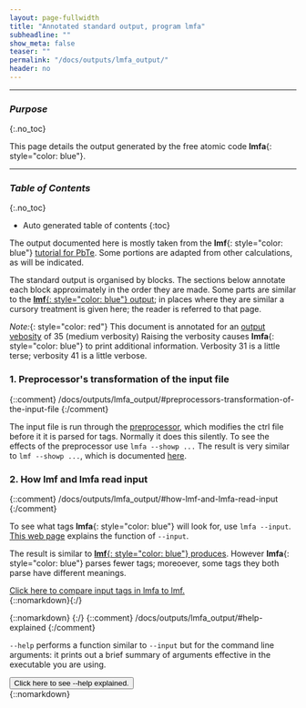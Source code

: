 ```yaml
---
layout: page-fullwidth
title: "Annotated standard output, program lmfa"
subheadline: ""
show_meta: false
teaser: ""
permalink: "/docs/outputs/lmfa_output/"
header: no
---
```


_____________________________________________________________

### _Purpose_
{:.no_toc}

This page details the output generated by the free atomic code **lmfa**{: style="color: blue"}.

_____________________________________________________________

### _Table of Contents_
{:.no_toc}
*  Auto generated table of contents
{:toc}

The output documented here is mostly taken from the **lmf**{: style="color: blue"}
[tutorial for PbTe](/tutorial/lmf/lmf_pbte_tutorial/).
Some portions are adapted from other calculations, as will be indicated.

The standard output is organised by blocks.  The sections below
annotate each block approximately in the order they are made.
Some parts are similar to the [**lmf**{: style="color: blue"} output](/docs/outputs/lmf_output/); in places where they are similar a cursory
treatment is given here; the reader is referred to that page.

_Note:_{: style="color: red"} This document is annotated for an [output vebosity](/docs/commandline/general/#switches-common-to-most-or-all-programs) of 35 (medium verbosity)
Raising the verbosity causes **lmfa**{: style="color: blue"} to print additional information.
Verbosity 31 is a little terse; verbosity 41 is a little verbose.

### 1. Preprocessor's transformation of the input file
{::comment}
/docs/outputs/lmfa_output/#preprocessors-transformation-of-the-input-file
{:/comment}

The input file is run through the [preprocessor](/docs/input/preprocessor/), which modifies the ctrl file before it it is parsed for tags.
Normally it does this silently.  To see the effects of the preprocessor use `lmfa --showp ...`
The result is very similar to `lmf --showp ...`, which is documented 
[here](/docs/outputs/lmf_output/#preprocessors-transformation-of-the-input-file).

### 2. How lmf and lmfa read input
{::comment}
/docs/outputs/lmfa_output/#how-lmf-and-lmfa-read-input
{:/comment}

To see what tags **lmfa**{: style="color: blue"} will look for, use `lmfa --input`.
[This web page](/docs/input/inputfile/#help-with-finding-tokens) explains the function of `--input`.

The result is similar to [**lmf**{: style="color: blue"} produces](/docs/outputs/lmf_output/#display-tags-parsed-in-the-input-file).
However **lmfa**{: style="color: blue"} parses fewer tags; moreoever, some tags they both parse
have different meanings.

<div onclick="elm = document.getElementById('input'); if(elm.style.display == 'none') elm.style.display = 'block'; else elm.style.display = 'none';">
<span style="text-decoration:underline;">Click here to compare input tags in lmfa to lmf.</span>
</div>{::nomarkdown}<div style="display:none;padding:0px;" id="input">{:/}

Add `--input` to the **lmfa**{: style="color: blue"} and **lmf**{: style="color: blue"} commands

~~~
$ lmfa ctrl.pbte --input > out.lmfa
$ lmf  ctrl.pbte --input > out.lmf
~~~
The output is quite verbose so only some differences are highlighted.

This appears in the **lmf**{: style="color: blue"} output

~~~
 --- Parameters for hamiltonian ---
 gmax                   reqd*  r8       1,  1
   (alias for HAM_GMAX)
   Energy cutoff for plane-wave mesh (Ry)
 - If preceding token is not parsed, attempt to read the following:
~~~

**lmfa**{: style="color: blue"} does not read **EXPRESS_gmax** (alias for **HAM_GMAX**).
For this reason you don't need to specify it when running **lmfa**{: style="color: blue"}, 
but do need to when running **lmf**{: style="color: blue"}.  Similarly, **lmfa**{: style="color: blue"} does not read
**BZ_NKABC** (another tag **lmf**{: style="color: blue"} requires), and many other tags that are optional in **lmf**{: style="color: blue"},
e.g. **HAM_SO**.

**lmfa**{: style="color: blue"} looks for this tag, but **lmf**{: style="color: blue"} does not:

~~~
 autobas_lmto           opt    i4       1,  1     default = 0
   (alias for HAM_AUTOBAS_LMTO)
   Controls lmfa's autogeneration of LMTO basis parameters (RSMH,EH,RSMH2,EH2)
~~~

Two others **lmfa**{: style="color: blue"} looks for but **lmf**{: style="color: blue"} does not are &nbsp;**SPEC\_ATOM\_Q**&nbsp; and &nbsp;**SPEC\_ATOM\_MMOM**.
These affect the construction of the [atomic charge density](/docs/outputs/lmfa_output/#self-consistent-density-of-atoms).

The following tag is read by both codes, but the meaning differs.  From the output of **lmfa**{: style="color: blue"}:

~~~
 autobas_mto            opt    i4       1,  1     default = 0
   (alias for HAM_AUTOBAS_MTO)
   Controls lmfa's autogeneration of LMTO basis parameters (RSMH,EH,RSMH2,EH2)
   0 do not autogenerate basis parameters
   1 or 3 1-kappa parameters with Z-dependent LMX
   2 or 4 2-kappa parameters with Z-dependent LMX
   ...
~~~

From the output of **lmf**{: style="color: blue"}:

~~~
 autobas_mto            opt    i4       1,  1     default = 0
   (alias for HAM_AUTOBAS_MTO)
   Autoset basis:  controls what part of MTO basis is read from basis file basp
   0       No parameters are read from basp
   ...
~~~


In the first case the token affects how the basis parameters are _generated_; 
in the second how the basis parameters are _read_.
The same applies to **HAM_AUTOBAS_PNU** and **HAM_AUTOBAS_LOC**;
also **HAM_AUTOBAS_PFLOAT** have different meanings.

{::nomarkdown}</div>{:/}

{::nomarkdown} <a name="help-explained"></a> {:/}
{::comment}
/docs/outputs/lmfa_output/#help-explained
{:/comment}

`--help` performs a function similar to `--input` but for the command line arguments: it prints out a brief summary of arguments effective in the executable you are using.

<div onclick="elm = document.getElementById('clo'); if(elm.style.display == 'none') elm.style.display = 'block'; else elm.style.display = 'none';">
<button type="button" class="button tiny radius">Click here to see --help explained.</button>
</div>{::nomarkdown}<div style="display:none;padding:0px;" id="clo">{:/}

{::comment}
<div class="dropButtonMid" onclick="dropdown( this );">Click here to see --help explained.</div>
{::nomarkdown}<div class="dropContent">{:/}
{:/comment}

Consider the output of `lmfa --help`.

First appears a list of command line options available in most Questaal codes.
They are described in more detail [here](/docs/commandline/general/).

~~~
 --h
 --help         Print this message, and quit
 --input        List categories, tokens, and data program expects, and quit
 --show         Print control file after parsing by preprocessor,
                and echo input data as read from the control file
 --showp        Same as --show, but quit after input parsed
 --iactiv       (--no-iactiv) Turn on (off) interactive mode
                This switch overrides input file setting
 --pr#1[,#2...] Set the verbosity (stack) to values #1,#2, ...
 --time=#1[,#2] Print timing info to # levels (#1=summary; #2=on-the-fly)

 -vnam=expr     Define numerical variable "nam"; set to result of 'expr'
 -cnam=strn     Define character variable "nam"; set to 'strn'

 --rpos=filnam  After reading input file, read site positions from "filnam"
 --fixlat       Adjust lattice vectors and point group ops, attempt to
                render them internally consistent
 --fixpos[:tol=#] Adjust positions slightly, rendering them
                as consistent as possible with the symmetry group
 --nosym        Suppress symmetry operations
~~~

Then follow a synopsis of **lmfa**{: style="color: blue"}-specific options:

~~~
 --noopt        Suppress optimization of s.m. Hankel basis
 --norscnst     In optimization of s.m. Hankel basis, do not constrain rsm < rmt
 --plotwf       Writes atomic radial wave functions to disk files
 --dumprho      Writes out the density for each atom to out.ext
 --basp         Turns on autofind EH,RSMH (better to use HAM_AUTOBAS)
 --getallloc    Look for local orbitals (better to use HAM_AUTOBAS)
~~~

{::nomarkdown}</div>{:/}

After transformation by the preprocessor, **lmfa**{: style="color: blue"} parses for tags and substitutes default values for tags it does not
find.  To see the value of tags **lmfa**{: style="color: blue"}, whether parsed or defaults, use `lmfa --show` or `lmfa --show=2`.  The latter causes **lmfa**{:
style="color: blue"} to stop after displaying tags, and is useful if you want to see whether **lmfa**{: style="color: blue"} is doing what
you expect.  Using `--show` is useful if you want to record the input conditions in the output (be advised that the output is verbose).

The action of `--show` is similar to what occurs with **lmf**{: style="color: blue"}; see
[see annotation of **lmf**{: style="color: blue"} output](/docs/outputs/lmf_output/#display-tags-parsed-in-the-input-file) for further discussion.

### 3. Header, lattice, and symmetry blockss

The header information presents a condensed synopsis of some key
settings that are used in the calculation.  It is similar to the
header table [produced by **lmf**{: style="color: blue"}](/docs/outputs/lmf_output/#header-information).

The next blocks print information about the lattice vectors and settings used in Ewald summations.  This is not relevant for **lmfa**{:
style="color: blue"}; but it is printed out anyway and is identical to [**lmf**{: style="color: blue"}
output](/docs/outputs/lmf_output/#lattice-information);
similarly for the following block on [symmetry and _k_ mesh](/docs/outputs/lmf_output/#symmetry-and-k-mesh).

### 4. Loop over species
{::comment}
 /docs/outputs/lmfa_output/#loop-over-species
{:/comment}

**lmfa**{: style="color: blue"} begins a loop over each species, and performs the following steps.

#### _Self-consistent density_
{::comment}
(/docs/outputs/lmfa_output/#self-consistent-density)
{:/comment}

If _no_ local orbitals have been specified, **lmfa**{: style="color: blue"}'s printout for the first atom (Pb) begins with:

~~~
 Species Pb:  Z=82  Qc=78  R=3.044814  Q=0
 mesh:   rmt=3.044814  rmax=47.629088  a=0.025  nr=497  nr(rmax)=607
  Pl=  6.5     6.5     6.5     5.5     5.5
  Ql=  2.0     2.0     0.0     0.0     0.0
~~~

The first line shows the atomic number, number of core charges (core levels are assumed to be filled), augmentation radius
and net sphere charge.
The next line shows the augmentation radius and cutoff radius of the free atom and radial mesh parameters. 

###### Radial mesh
{::comment}
 /docs/outputs/lmfa_output/#radial-mesh
{:/comment}

Wave functions are integrated on a uniform radial mesh of points.
All the Questaal codes use a shifted logarithmic radial mesh: point _i_ has a radius

$$ r_i = b[e^{a(i-1)}-1] $$

Mesh points are linearly spaced by _ab_ near the nucleus.  For <i>r<sub>i</sub></i> large compared to
_a_, the mesh points are spaced exponentially (uniformly on a log scale, spacing _a_).

Three numbers are used to specify the mesh: augmentation radius, the number of points inside it, and the spacing parameter _a_ (_b_ can be
determined from them). These can be specified in the input file as [**SPEC\_ATOM\_R**,&thinsp;**SPEC\_ATOM\_NR**,&thinsp;
**SPEC\_ATOM\_A**](/docs/input/inputfile/#spec-cat) though usually you can rely on default values.

The first point falls the origin and the last the augmentation radius.  The free atom calculation doesn't need to know about the
augmentation radius, but it is needed for _atm.pbte_{: style="color: green"}, where the the augmentation and interstitial parts are kept
separate.

###### Parameters that specify the charge density

The **Pl** in the table are the logarithmic derivative parameters, (also called
[continuous principal quantum numbers](/docs/code/asaoverview/#boundary-conditions-and-continuous-principal-quantum-numbers))
for _s_,&thinsp;_p_,&thinsp;_d_,&thinsp;&hellip; valence orbitals.  For free atoms the fractional
part is not relevant since there is a boundary condition that the wave function decay exponentially as
<i>r</i>&rarr;&infin;).  The integer parts of **Pl** are important because they define what states are valence.  All states with smaller principal quantum number, e.g.
the 5_s_, are treated as core.  The **Ql** are corresponding charges.

**Pl** and **Ql** are specified by &thinsp;[**SPEC\_ATOM\_P**](/docs/input/inputfile/#spec-cat)&thinsp; and &thinsp;[**SPEC\_ATOM\_Q**](/docs/input/inputfile/#spec-cat).
Neither **Pl** nor **Ql** are required inputs: **lmfa**{: style="color: blue"} will use default values from a lookup table for whatever is missing.

As described in [the tutorial](/tutorial/lmf/lmf_pbte_tutorial/#local-orbitals ), **lmfa**{: style="color: blue"} finds the Pb 5_d_ to be a local orbital.
When the 5_d_ local orbital specified (by **PZ= 0 0 15.934**) in _basp.pbte_{: style="color: green"},
**lmfa**{: style="color: blue"} will include the 5_d_ in the valence.  The printout then reads:

~~~
 Species Pb:  Z=82  Qc=68  R=3.044814  Q=0
 mesh:   rmt=3.044814  rmax=47.629088  a=0.025  nr=497  nr(rmax)=607
  Pl=  6.5     6.5     5.5     5.5     5.5
  Ql=  2.0     2.0     10.0    0.0     0.0
~~~

**Qc** is smaller by 10 and the 5_d_ are included in the valence with 10 electrons (**Pl** is reduced to **5.5** and **Ql** becomes **10**).

The **Ql** and the boundary condition at <i>r</i>&rarr;&infin; are sufficient to completely determine the charge density.  The total
self-consistent charge density should be the same in either case, but the valence-core partitioning is different.

**lmfa**{: style="color: blue"} starts with a crude guessed density and after 55 iterations converges to the self-consistent one.

~~~
  iter     qint         drho          vh0          rho0          vsum     beta
    1   82.000000   2.667E+04      410.0000    0.4078E+03     -164.7879   0.30
   55   82.000000   4.614E-05     1283.9616    0.3612E+08     -309.4131   0.30
~~~

#### _Valence and core wave functions_
{::comment}
 /docs/outputs/lmfa_output/#valence-wave-and-core-functions
{:/comment}

In this block information about the eigenvalues of the valence and core states it finds along with some additional information, such as
what fraction of the state falls outside the augmentation radius.

<div onclick="elm = document.getElementById('wavefunctions'); if(elm.style.display == 'none') elm.style.display = 'block'; else elm.style.display = 'none';">
<span style="text-decoration:underline;">Click here for annotation of wave function printout.</span>
</div>{::nomarkdown}<div style="display:none;padding:0px;" id="wavefunctions">{:/}

The following is taken from standard output:

~~~
 valence:      eval       node at      max at       c.t.p.   rho(r>rmt)
   6s      -0.91143         1.014       1.961       2.814     0.168779
   6p      -0.27876         1.185       2.643       4.790     0.524423
   5d      -1.56879         0.523       1.073       2.252     0.007786
...

 core:        ecore       node at      max at       c.t.p.   rho(r>rmt)
   1s   -6465.77343         0.000       0.010       0.022     0.000000
   2s   -1155.91509         0.020       0.057       0.090     0.000000
...
   5p      -6.31315         0.486       0.882       1.314     0.000052
~~~

+ **eval** is the eigenvalue
+ **node at** is the largest radius for which the wave function has a node
+ **max at**  is the radius where the wave function has a maximum value
+ **c.t.p**   is the classical turning point
+ rho(r&gt;rmt) is the charge spilling outside the augmentation radius.  For Pb 5_d_, **0.007786** electrons spill out: this is on the
  ragged edge of whether it needs to be included as a local orbital (see Additional Exercises in the
  [tutorial](/tutorial/lmf/lmf_pbte_tutorial/#additional-exercises)).

_Note:_{: style="color: red"} for _GW_ calculations the Pb 5_d_ state is too shallow to be treated as a core.

{::nomarkdown}</div>{:/}

#### _Generating basis information_
{::comment}
/docs/outputs/lmfa_output/#generating-basis-information
{:/comment}

From the self-consistent density and potential, **lmfa**{: style="color: blue"} will build some
basis set information which is written to template _basp0.pbte_{: style="color: green"}.  It supplies

+ Envelope function (parameters **EH** and **RSMH**) defining the shape of the envelope functions.
+ Boundary condition at the augmentation radius, encapsulated as logarithmic derivative parameter **P**.\\
  **P** is also called the ["continuous principal quantum number"](/docs/code/asaoverview/#augmentation-sphere-boundary-conditions-and-continuous-principal-quantum-numbers).
+ Information about local orbitals, indicated as **PZ** in the input.

These quantities are supplied in the input file as [**SPEC\_ATOM\_EH**&thinsp; **SPEC\_ATOM\_RSMH**,&thinsp;, **SPEC\_ATOM\_P**,&thinsp; and **SPEC\_ATOM\_PZ**](/docs/input/inputfile/#spec).\\
**RSMH**, **EH**, **P**, and **PZ** are also saved in _basp0.pbte_{: style="color: green"}.
**lmf**{: style="color: blue"} may read these parameters from _basp.pbte_{: style="color: green"},
depending on settings in [**HAM_AUTOBAS**](/docs/input/inputfile/#ham).

{::nomarkdown} <a name="envelopes-explained"></a> {:/}
{::comment}
/docs/outputs/lmfa_output/#envelopes-explained
{:/comment}


<div onclick="elm = document.getElementById('envelope'); if(elm.style.display == 'none') elm.style.display = 'block'; else elm.style.display = 'none';">
<span style="text-decoration:underline;">Click here for annotation of lmfa's analysis to determine envelope function and boundary condition parameters.</span>
</div>{::nomarkdown}<div style="display:none;padding:0px;"id="envelope">{:/}

Fitting **RSMH** and **EH** to the numerically derived wave functions can be readily accomplished. (It is a nonlinear procedure.) **lmfa**{:
style="color: blue"} actually does it twice.  First it fits the occupied levels only, for which boundary conditions are known, and at the
same time it computes a variational estimate for the energy.  In perturbation theory this differs from the exact value computed from
numerical wave functions as the difference in in single-particle sum.

The following table displays this information for each _l_ that
carries electrons.  **rmt** is the augmentation radius.

~~~
 Optimise free-atom basis for species Pb, rmt=3.044814
 l  it    Rsm      Eh     stiffR   stiffE      Eval      Exact     Pnu    Ql
 0  50   1.794  -0.698      88.6    108.3   -0.91141  -0.91143    6.89   2.00
 1  26   2.026  -0.161     182.6    936.8   -0.27824  -0.27876    6.81   2.00
 eigenvalue sum:  exact  -2.38037    opt basis  -2.37931    error 0.00106
~~~

+ **Rsm** and **Eh** are the optimum values for **RSMH** and **EH** in the free atom
+ **StiffR and stiffE** are the sensitivity of the total energy to changes in **Rsm** and **Eh**
+ **Eval**    is the expectation value of the approximate wave function (numerical for _r_&lt;**rmt**
   envelope for _r_&gt;**rmt**)
+ **Exact**   is the exact eigenvalue for the given (self-consistent) potential.
+ **Pnu** is the logarithmic derivative of the exact atomic wave function at **rmt**,
  converted into the [continuous principal quantum number](/docs/code/asaoverview/#augmentation-sphere-boundary-conditions-and-continuous-principal-quantum-numbers)

_Notes:_{: style="color: red"} 

+ A basis of augmented partial waves for _r_&lt;**rmt** and the envelopes for _r_&gt;**rmt** is the atomic analog of the crystal code.
+ **Eval**, determined from the variational principle, should be less binding than the **Exact** value
+ The error in the total energy from augmented partial waves, is given in the last line.
+ The fit is evidently very good.  Unfortunately, it is less good in the crystal because crystal eigenfunctions consist of tails from
  envelopes centered on multiple atoms.  So, even if the potential were the same as atomic potential there (in
  reality it changes a little) the crystal eigenfunction will not be perfect at **rmt**. The new [Jigsaw Puzzle Orbital](/docs/code/jpos) basis
  is designed to deal exactly with these issues.


After the initial fit, a second fit is carried out, this time with all the partial waves.
Unoccupied states may not be bound, so **Eh** is set to a default value.
This information is displayed in the following table.

~~~
 Make LMTO basis parms for species Pb to lmxb=3, rmt=3.0448  vbar=0
 l  it    Rsm       Eh        Eval      Exact     Pnu    Ql   Gmax
 0  30   1.803   -0.706    -0.91141  -0.91143    6.89   2.00   3.9
 1  18   2.024   -0.160    -0.27825  -0.27876    6.81   2.00   3.6
 2   1   2.030+  -0.100+   -0.11512   0.01352    6.24   0.00
 3   1   2.030+  -0.100+    0.20219   0.02051    5.18   0.00

 Autogenerated Pnu:  6.895 6.809 6.250 5.183 5.089
~~~

+ Empty states are not necessarily bound, in which case they need not decay exponentially as <i>r</i>&rarr;&infin;.
Nevertheless the smooth Hankel basis set requires decaying functions.  For these states **EH** is set to a default value.\\
_Note:_{: style="color: red"} 
For QS<i>GW</i> calculations the envelope functions need to be reasonably short range so that the self-energy can be smoothly
interpolated between _k_ points.  Usually **EH** should be &minus;0.3, or deeper for atoms where the potential is deep (second row or column VI, VII, and VII).

+ The key new piece of information is **Gmax**.  The maximum value of this number is used in 
estimating the [plane-wave cutoff for the density mesh](/docs/outputs/lmfa_output/#estimating-the-plane-wave-cutoff-gmax).

{::nomarkdown}</div>{:/}


{::nomarkdown} <a name="lo-explained"></a> {:/}
{::comment}
/docs/outputs/lmfa_output/#lo-explained
{:/comment}

<div onclick="elm = document.getElementById('lo'); if(elm.style.display == 'none') elm.style.display = 'block'; else elm.style.display = 'none';">
<span style="text-decoration:underline;">Click here for annotation of lmfa's analysis of local orbitals.</span>
</div>{::nomarkdown}<div style="display:none;padding:0px;"id="lo">{:/}

Local orbitals may already be specified when **lmfa**{: style="color: blue"} begins execution.  Information about them is supplied by **PZ** in the input file
or an already-existing basp file (depending on how [**HAM_AUTOBAS_LOC**](/docs/input/inputfile/#ham) is set)

In this event **lmfa**{: style="color: blue"} will try to fit the tail of this orbital to a smooth Hankel for _r_&gt;**rmt**, in a manner
similar to its fit of the envelope functions.  For the Pb atom, the fit reads

~~~
 Fit local orbitals to sm hankels, species Pb, rmt=3.044814
 l   Rsm    Eh     Q(r>rmt)   Eval      Exact     Pnu     K.E.   fit K.E.  Gmax
 2  1.041 -1.083   0.00792  -1.56878  -1.56879   5.934  -0.8111  -0.8111    7.8
~~~

_Notes:_{: style="color: red"} 

+ The eigenvalues can be quite deep with the wave function steeply decaying. Left unconstrained **Rsm** can become quite small.  This makes for a very sharply peaked function.
  In such a case the weight of the wave function (measured by **Q(r>rmt)**) is small and the fit does not need to be especially accurate.  To protect
  against functions too sharply peaked, a constraint is placed on lower bound **Rsm**.  Most of the time the default is ok, but if not the
  eigenvalue will deviate significantly from the exact one.  You can set the lower bound with tag [**SPEC\_ATOM\_RS3**](/docs/input/inputfile/#spec).
  Be careful not to allow it to become too small; it makes representation of the interstitial density difficult and numerically unstable.
+ Using the fit **Rsm** and **Eh** **lmfa**{: style="color: blue"} can estimate how many plane waves are needed
  to accurately represent the intersttial part of this function.  That number is **Gmax**.
  See the [section on **GMAX**](/docs/outputs/lmfa_output/#estimating-the-plane-wave-cutoff-gmax).


~~~
 Find local orbitals which satisfy E > -2 Ry  or  q(r>rmt) > 5e-3
 l=2  eval=-1.569  Q(r>rmt)=0.0078  PZ=5.934  Use: PZ=15.934
 l=3  eval=-9.796  Q(r>rmt)=3e-8  PZ=4.971  Use: PZ=0.000
~~~

{::nomarkdown}</div>{:/}


#### _Fitting the charge density outside the augmentation radius_
{::comment}
 /docs/outputs/lmfa_output/#fitting-the-charge-density-outside-the-augmentation-radius
{:/comment}

**lmfa**{: style="color: blue"} retains two densities on the numerical mesh for points
inside the augmentation sphere: the core and valence densities.

In addition it must keep some information about the density outside.  This density will become part of the interstitial density in the
crystal.  Thus it must be represented on the interstitial charge density mesh and one-center expansions of it made to include the
contribution to neighboring sites from this atom's density.

Both can be readily accomplished if the density is represented as a linear combination of [smooth Hankel functions](/docs/code/smhankels).
**lmfa**{: style="color: blue"} fits the numerical density to a linear combination of such functions; the smoothing radii, energies, and fit
coefficients are stored in _atm.pbte_{: style="color: green"}.

<div onclick="elm = document.getElementById('valfit'); if(elm.style.display == 'none') elm.style.display = 'block'; else elm.style.display = 'none';">
<span style="text-decoration:underline;">Click here for annotation of lmfa's printout of the valence density fitting.</span>
</div>{::nomarkdown}<div style="display:none;padding:0px;"id="valfit">{:/}

~~~
 tailsm: fit tails to 6 smoothed hankels, rmt= 3.02869, rsm= 1.51434
 HNSMFT:  85 points in interval  3.02869  24.73301;  q=  1.433395
 E:    -1.00000    -2.00000    -4.00000    -6.00000    -9.00000    -15.0000
 C:    -0.10708    13.99477    -208.816    3199.570    -32652.0    736827.1
        r          rho         fit         diff
    3.028689    0.013779    0.013777    0.000002
    3.888922    0.003349    0.003348    0.000000
    4.993484    0.000541    0.000541    0.000000
    6.411769    0.000054    0.000054    0.000000
    8.232883    0.000003    0.000003    0.000000
    q(fit):     1.433395    rms diff:   0.000002
    fit: r>rmt  1.433395   r<rmt  6.387103   qtot  7.820498
    rho: r>rmt  1.433395   r<rmt  4.566605   qtot  6.000000
~~~

The valence density was fit to a linear combination of 6 smooth Hankel functions, with varying energies but a fixed smoothing radius **rsm=1.51434**.
The fit is carried out subject to the constraint that the integrated charge is exact (and the integrated magnetic moment, in the spin polarized case).

{::nomarkdown}</div>{:/}

Also the core density spills out into the interstitial.  Rather than renormalizing the core density
inside the augmentation sphere, it is allowed spill out and included in the interstitial density.
**lmfa**{: style="color: blue"} fits the core tail to a single smoothed Hankel function.

<div onclick="elm = document.getElementById('corefit'); if(elm.style.display == 'none') elm.style.display = 'block'; else elm.style.display = 'none';">
<span style="text-decoration:underline;">Click here for annotation of lmfa's printout of the core density fitting.</span>
</div>{::nomarkdown}<div style="display:none;padding:0px;"id="corefit">{:/}

~~~
 coretail: q=0.00215, rho(rmt)=0.00566.  Fit with Hankel e=-14.401  coeff=639.|
      r            rhoc          fit
    3.028689    0.01975240    0.01975240
    3.347222    0.00650048    0.00651738
    3.792904    0.00136878    0.00136091
    4.297927    0.00023338    0.00022687
    4.870194    0.00003132    0.00002930
    5.518656    0.00000320    0.00000283
    6.253461    0.00000024    0.00000020
    7.086104    0.00000001    0.00000001
~~~

The core density was fit to a single smooth Hankel function.  The energy (**-14.401**) was determined by the fitting procedure.

{::nomarkdown}</div>{:/}

### 5. Estimating the plane-wave cutoff GMAX
{::comment}
/docs/outputs/lmfa_output/#estimating-the-plane-wave-cutoff-gmax
{:/comment}

The charge density is represented on a uniform mesh of points.  The spacing between points
or equivalently the plane-wave cutoff **GMAX** used to represent the density in reciprocal space
is governed by how sharply peaked the envelope functions are.

The cutoff that will reasonably represent the expansion of envelope functions is determined separately for
[valence orbitals](/docs/outputs/lmfa_output/#envelopes-explained) and [local orbitals](/docs/outputs/lmfa_output/#lo-explained).  Both
maximum values for all species are printed in the table below.

~~~
 FREEAT:  estimate HAM_GMAX from RSMH:  GMAX=4.3 (valence)  7.8 (local orbitals)
~~~

{::nomarkdown} <a name="summary"></a> {:/}
{::comment}
/docs/outputs/lmfa_output/#summary
{:/comment}

**lmfa**{: style="color: blue"} is now complete.  Parmeters needed for both the augmentation and interstitial parts of the atomic density
are saved in _atm.pbte_{: style="color: green"} for each species, and basis information parameters are saved in _basp0.pbte_{: style="color: green"}.

